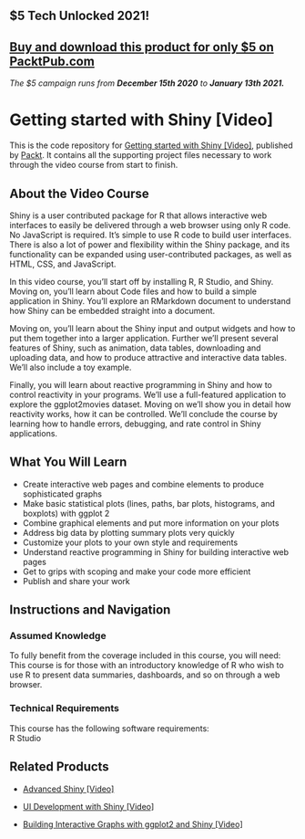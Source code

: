 ## $5 Tech Unlocked 2021!
[Buy and download this product for only $5 on PacktPub.com](https://www.packtpub.com/)
-----
*The $5 campaign         runs from __December 15th 2020__ to __January 13th 2021.__*

# Getting started with Shiny [Video]
This is the code repository for [Getting started with Shiny [Video]](https://www.packtpub.com/virtualization-and-cloud/getting-started-shiny-video?utm_source=github&utm_medium=repository&utm_campaign=9781787124028), published by [Packt](https://www.packtpub.com/?utm_source=github). It contains all the supporting project files necessary to work through the video course from start to finish.
## About the Video Course
Shiny is a user contributed package for R that allows interactive web interfaces to easily be delivered through a web browser using only R code. No JavaScript is required. It’s simple to use R code to build user interfaces. There is also a lot of power and flexibility within the Shiny package, and its functionality can be expanded using user-contributed packages, as well as HTML, CSS, and JavaScript.

In this video course, you’ll start off by installing R, R Studio, and Shiny. Moving on, you’ll learn about Code files and how to build a simple application in Shiny. You’ll explore an RMarkdown document to understand how Shiny can be embedded straight into a document. 

Moving on, you’ll learn about the Shiny input and output widgets and how to put them together into a larger application. Further we’ll present several features of Shiny, such as animation, data tables, downloading and uploading data, and how to produce attractive and interactive data tables. We’ll also include a toy example.

Finally, you will learn about reactive programming in Shiny and how to control reactivity in your programs. We’ll use a full-featured application to explore the ggplot2movies dataset. Moving on we’ll show you in detail how reactivity works, how it can be controlled. We’ll conclude the course by learning how to handle errors, debugging, and rate control in Shiny applications.

<H2>What You Will Learn</H2>
<DIV class=book-info-will-learn-text>
<UL>
<LI>Create interactive web pages and combine elements to produce sophisticated graphs 
<LI>Make basic statistical plots (lines, paths, bar plots, histograms, and boxplots) with ggplot 2 
<LI>Combine graphical elements and put more information on your plots 
<LI>Address big data by plotting summary plots very quickly 
<LI>Customize your plots to your own style and requirements 
<LI>Understand reactive programming in Shiny for building interactive web pages 
<LI>Get to grips with scoping and make your code more efficient 
<LI>Publish and share your work </LI></UL></DIV>

## Instructions and Navigation
### Assumed Knowledge
To fully benefit from the coverage included in this course, you will need:<br/>
This course is for those with an introductory knowledge of R who wish to use R to present data summaries, dashboards, and so on through a web browser.
### Technical Requirements
This course has the following software requirements:<br/>
R Studio

## Related Products
* [Advanced Shiny [Video]](https://www.packtpub.com/big-data-and-business-intelligence/advanced-shiny-video?utm_source=github&utm_medium=repository&utm_campaign=9781788471688)

* [UI Development with Shiny [Video]](https://www.packtpub.com/big-data-and-business-intelligence/ui-development-shiny-video?utm_source=github&utm_medium=repository&utm_campaign=9781788470780)

* [Building Interactive Graphs with ggplot2 and Shiny [Video]](https://www.packtpub.com/big-data-and-business-intelligence/building-interactive-graphs-ggplot2-and-shiny-video?utm_source=github&utm_medium=repository&utm_campaign=9781783284337)

